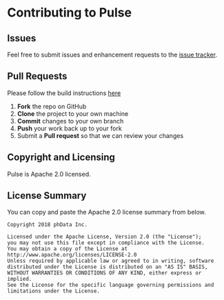 # Contributing to Pulse


## Issues

Feel free to submit issues and enhancement requests to the [issue tracker](https://github.com/phdata/pulse/issues).

## Pull Requests

Please follow the build instructions [here](building.md)


 1. **Fork** the repo on GitHub
 2. **Clone** the project to your own machine
 3. **Commit** changes to your own branch
 4. **Push** your work back up to your fork
 5. Submit a **Pull request** so that we can review your changes


## Copyright and Licensing

Pulse is Apache 2.0 licensed.

## License Summary

You can copy and paste the Apache 2.0 license summary from below.

```
Copyright 2018 phData Inc.

Licensed under the Apache License, Version 2.0 (the "License");
you may not use this file except in compliance with the License.
You may obtain a copy of the License at
http://www.apache.org/licenses/LICENSE-2.0
Unless required by applicable law or agreed to in writing, software
distributed under the License is distributed on an "AS IS" BASIS,
WITHOUT WARRANTIES OR CONDITIONS OF ANY KIND, either express or implied.
See the License for the specific language governing permissions and
limitations under the License.
```

